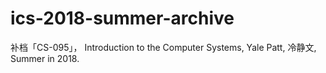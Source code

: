 # ics-2018-summer-archive
补档「CS-095」， Introduction to the Computer Systems, Yale Patt, 冷静文, Summer in 2018.
